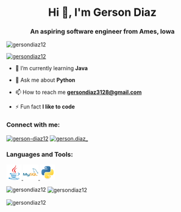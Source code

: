 <h1 align="center">Hi 👋, I'm Gerson Diaz</h1>
<h3 align="center">An aspiring software engineer from Ames, Iowa</h3>

<p align="left"> <img src="https://komarev.com/ghpvc/?username=gersondiaz12&label=Profile%20views&color=0e75b6&style=flat" alt="gersondiaz12" /> </p>

<p align="left"> <a href="https://github.com/ryo-ma/github-profile-trophy"><img src="https://github-profile-trophy.vercel.app/?username=gersondiaz12" alt="gersondiaz12" /></a> </p>

- 🌱 I’m currently learning **Java**

- 💬 Ask me about **Python**

- 📫 How to reach me **gersondiaz3128@gmail.com**

- ⚡ Fun fact **I like to code**

<h3 align="left">Connect with me:</h3>
<p align="left">
<a href="https://linkedin.com/in/gerson-diaz12" target="blank"><img align="center" src="https://raw.githubusercontent.com/rahuldkjain/github-profile-readme-generator/master/src/images/icons/Social/linked-in-alt.svg" alt="gerson-diaz12" height="30" width="40" /></a>
<a href="https://instagram.com/gerson.diaz_" target="blank"><img align="center" src="https://raw.githubusercontent.com/rahuldkjain/github-profile-readme-generator/master/src/images/icons/Social/instagram.svg" alt="gerson.diaz_" height="30" width="40" /></a>
</p>

<h3 align="left">Languages and Tools:</h3>
<p align="left"> <a href="https://www.java.com" target="_blank" rel="noreferrer"> <img src="https://raw.githubusercontent.com/devicons/devicon/master/icons/java/java-original.svg" alt="java" width="40" height="40"/> </a> <a href="https://www.mysql.com/" target="_blank" rel="noreferrer"> <img src="https://raw.githubusercontent.com/devicons/devicon/master/icons/mysql/mysql-original-wordmark.svg" alt="mysql" width="40" height="40"/> </a> <a href="https://www.python.org" target="_blank" rel="noreferrer"> <img src="https://raw.githubusercontent.com/devicons/devicon/master/icons/python/python-original.svg" alt="python" width="40" height="40"/> </a> </p>

<p><img align="left" src="https://github-readme-stats.vercel.app/api/top-langs?username=gersondiaz12&show_icons=true&locale=en&layout=compact" alt="gersondiaz12" /></p>

<p>&nbsp;<img align="center" src="https://github-readme-stats.vercel.app/api?username=gersondiaz12&show_icons=true&locale=en" alt="gersondiaz12" /></p>

<p><img align="center" src="https://github-readme-streak-stats.herokuapp.com/?user=gersondiaz12&" alt="gersondiaz12" /></p>

